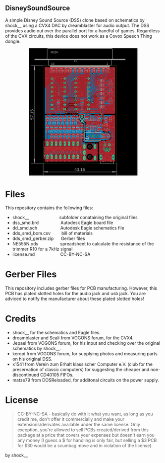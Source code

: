 ## DisneySoundSource
A simple Disney Sound Source (DSS) clone based on schematics by shock__ using a CVX4 DAC by dreamblaster for audio output. The DSS provides audio out over the parallel port for a handful of games. Regardless of the CVX circuits, this device does not work as a Covox Speech Thing dongle.
 
 
<p align="center">
  <img src="https://github.com/Kanpai-XT/DisneySoundSource/blob/main/dss_smd_brd.png" width="350" title="hover text">
</p>


# Files
This repository contains the following files:
- shock__ &nbsp;&nbsp;&nbsp;&nbsp; &nbsp;&nbsp;&nbsp;&nbsp; &nbsp;&nbsp;&nbsp;&nbsp; &nbsp;&nbsp;&nbsp;&nbsp; &nbsp;&nbsp;&nbsp; subfolder conataining the original files
- dss_smd.brd &nbsp;&nbsp;&nbsp;&nbsp; &nbsp;&nbsp;&nbsp;&nbsp; &nbsp;&nbsp;&nbsp;&nbsp; &nbsp; Autodesk Eagle board file
- dd_smd.sch &nbsp;&nbsp;&nbsp;&nbsp; &nbsp;&nbsp;&nbsp;&nbsp; &nbsp;&nbsp;&nbsp;&nbsp; &nbsp;&nbsp; Autodesk Eagle schematics file
- dds_smd_bom.csv &nbsp;&nbsp;&nbsp;&nbsp; &nbsp;&nbsp; bill of materials
- dds_smd_gerber.zip &nbsp;&nbsp;&nbsp;&nbsp; Gerber files
- NE555N.ods &nbsp;&nbsp;&nbsp;&nbsp; &nbsp;&nbsp;&nbsp;&nbsp; &nbsp;&nbsp;&nbsp;&nbsp; &nbsp; spreadsheet to calculate the resistance of the trimmer R10 for a 7kHz signal 
- license.md &nbsp;&nbsp;&nbsp;&nbsp; &nbsp;&nbsp;&nbsp;&nbsp; &nbsp;&nbsp;&nbsp;&nbsp; &nbsp;&nbsp;&nbsp;&nbsp; CC-BY-NC-SA

# Gerber Files
This repository includes gerber files for PCB manufacturing. However, this PCB has plated slotted holes for the audio jack and usb jack. You are adviced to notify the manufacturer about these plated slotted holes! 

# Credits
- shock__ for the schematics and Eagle files.
- dreamblaster and Scali from VOGONS forum, for the CVX4.
- Jepael from VOGONS forum, for his input and checking over the original schematics by shock__.
- keropi from VOGONS forum, for supplying photos and measuring parts on his original DSS.
- x1541 from Verein zum Erhalt klassischer Computer e.V. (club for the preservation of classic computers) for suggesting the cheaper and non-discontinued CD40105 FIFOs.
- matze79 from DOSReloaded, for additonal circuits on the power supply.

# License
>CC-BY-NC-SA - basically do with it what you want, as long as you credit me, don't offer it commercially and make your extensions/derivates available under the same license. Only exception, you're allowed to sell PCBs created/derived from this package at a price that covers your expenses but doesn't earn you any money (I guess a $ for handling is only fair, but selling a $3 PCB for $30 would be a scumbag move and in violation of the license).

by shock__
